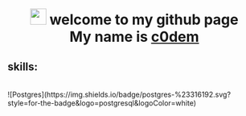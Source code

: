 <h1 align="center">
  <img src="https://github.com/blackcater/blackcater/raw/main/images/Hi.gif" height="32"/> 
   welcome to my github page <br> My name is 
  <a href="https://t.me/c0dembot" target="_blank">c0dem</a>
</h1>
<div>
  <h2>skills:</h2><br>
  ![Postgres](https://img.shields.io/badge/postgres-%23316192.svg?style=for-the-badge&logo=postgresql&logoColor=white)
</div>


